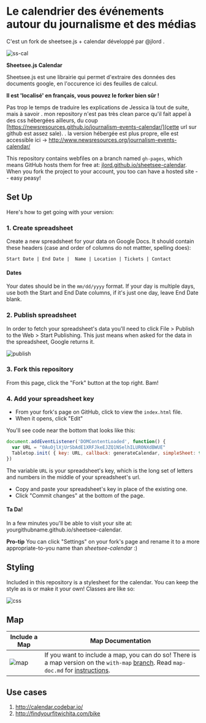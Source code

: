 # Le calendrier des événements autour du journalisme et des médias

C'est un fork de sheetsee.js + calendar développé par @jlord .

![ss-cal](ss-cal.png)

**Sheetsee.js Calendar**

Sheetsee.js est une librairie qui permet d'extraire des données des documents google, en l'occurence ici des feuilles de calcul.

**Il est 'localisé' en français, vous pouvez le forker bien sûr !**

Pas trop le temps de traduire les explications de Jessica là tout de suite, mais à savoir
. mon repository n'est pas très clean parce qu'il fait appel à des css hébergées ailleurs, du coup  [https://newsresources.github.io/journalism-events-calendar/](cette url sur github est assez sale). 
. la version hébergée est plus propre, elle est accessible ici -> http://www.newsresources.org/journalism-events-calendar/

This repository contains webfiles on a branch named `gh-pages`, which means GitHub hosts them for free at: [jlord.github.io/sheetsee-calendar](jlord.github.io/sheetsee-calendar). When you fork the project to your account, you too can have a hosted site -- easy peasy!

## Set Up

Here's how to get going with your version:

### 1. Create spreadsheet

Create a new spreadsheet for your data on Google Docs. It should contain these headers (case and order of columns do not mattter, spelling does):

```
Start Date | End Date |  Name | Location | Tickets | Contact
```

#### Dates

Your dates should be in the `mm/dd/yyyy` format. If your day is multiple days, use both the Start and End Date columns, if it's just one day, leave End Date blank.

### 2. Publish spreadsheet

In order to fetch your spreadsheet's data you'll need to click File > Publish to the Web > Start Publishing. This just means when asked for the data in the spreadsheet, Google returns it.

![publish](publish.png)

### 3. Fork this repository

From this page, click the "Fork" button at the top right. Bam!

### 4. Add your spreadsheet key

- From your fork's page on GitHub, click to view the `index.html` file.
- When it opens, click "Edit"

You'll see code near the bottom that looks like this:

```JAVASCRIPT
document.addEventListener('DOMContentLoaded', function() {
  var URL = "0AuOjlXjUrSbAdE1XRFJkeEJZQ1NSelhILUR0NXdBWUE"
  Tabletop.init( { key: URL, callback: generateCalendar, simpleSheet: true } )
})
```

The variable `URL` is your spreadsheet's key, which is the long set of letters and numbers in the middle of your spreadsheet's url.

- Copy and paste your spreadsheet's key in place of the existing one.
- Click "Commit changes" at the bottom of the page.

#### Ta Da!

In a few minutes you'll be able to visit your site at: yourgithubname.github.io/sheetsee-calendar.

**Pro-tip** You can click "Settings" on your fork's page and rename it to a more appropriate-to-you name than _sheetsee-calendar_ :)

## Styling

Included in this repository is a stylesheet for the calendar. You can keep the style as is or make it your own! Classes are like so:

![css](calendar-css.png)

## Map

| Include a Map | Map Documentation |
| ------------- | ----------------- |
| ![map](with-map.png) | If you want to include a map, you can do so! There is a map version on the `with-map` [branch](https://github.com/jlord/sheetsee-calendar/tree/with-map). Read `map-doc.md` for [instructions](https://github.com/jlord/sheetsee-calendar/blob/with-map/map-doc.md). |

## Use cases

1. http://calendar.codebar.io/
2. http://findyourfitwichita.com/bike
